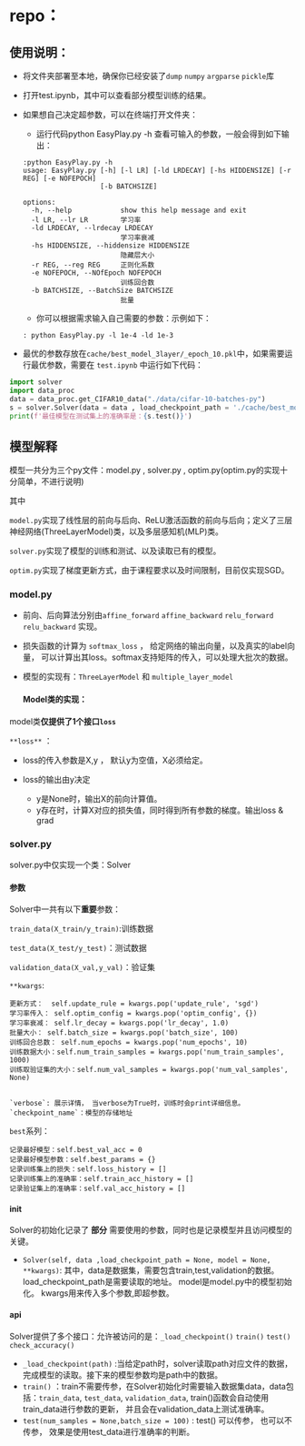# repo：

## 使用说明：

- 将文件夹部署至本地，确保你已经安装了`dump` `numpy` `argparse`  `pickle`库

- 打开test.ipynb，其中可以查看部分模型训练的结果。

- 如果想自己决定超参数，可以在终端打开文件夹：

	- 运行代码python EasyPlay.py -h 查看可输入的参数，一般会得到如下输出：

	```shell
	:python EasyPlay.py -h
	usage: EasyPlay.py [-h] [-l LR] [-ld LRDECAY] [-hs HIDDENSIZE] [-r REG] [-e NOFEPOCH]
	                   [-b BATCHSIZE]
	
	options:
	  -h, --help            show this help message and exit
	  -l LR, --lr LR        学习率
	  -ld LRDECAY, --lrdecay LRDECAY
	                        学习率衰减
	  -hs HIDDENSIZE, --hiddensize HIDDENSIZE
	                        隐藏层大小
	  -r REG, --reg REG     正则化系数
	  -e NOFEPOCH, --NOfEpoch NOFEPOCH
	                        训练回合数
	  -b BATCHSIZE, --BatchSize BATCHSIZE
	                        批量
	```

	- 你可以根据需求输入自己需要的参数：示例如下：

	```shell
	: python EasyPlay.py -l 1e-4 -ld 1e-3 
	```

- 最优的参数存放在`cache/best_model_3layer/_epoch_10.pkl`中，如果需要运行最优参数，需要在 `test.ipynb` 中运行如下代码：

```python
import solver
import data_proc
data = data_proc.get_CIFAR10_data("./data/cifar-10-batches-py")
s = solver.Solver(data = data , load_checkpoint_path = './cache/best_model_3layer/_epoch_10.pkl')
print(f'最佳模型在测试集上的准确率是：{s.test()}')
```



## 模型解释

模型一共分为三个py文件：model.py , solver.py , optim.py(optim.py的实现十分简单，不进行说明) 

其中

`model.py`实现了线性层的前向与后向、ReLU激活函数的前向与后向；定义了三层神经网络(ThreeLayerModel)类，以及多层感知机(MLP)类。

`solver.py`实现了模型的训练和测试、以及读取已有的模型。

`optim.py`实现了梯度更新方式，由于课程要求以及时间限制，目前仅实现SGD。

### model.py

- 前向、后向算法分别由`affine_forward` `affine_backward` `relu_forward` `relu_backward` 实现。

- 损失函数的计算为 `softmax_loss` ， 给定网络的输出向量，以及真实的label向量， 可以计算出其loss。softmax支持矩阵的传入，可以处理大批次的数据。

- 模型的实现有：`ThreeLayerModel` 和 `multiple_layer_model` 

	

	#### **Model类的实现：**

model类**仅提供了1个接口`loss`**

`**loss**`		：

- loss的传入参数是X,y ， 默认y为空值，X必须给定。 

- loss的输出由y决定

	- y是None时，输出X的前向计算值。
	- y存在时，计算X对应的损失值，同时得到所有参数的梯度。输出loss & grad

	

### solver.py

solver.py中仅实现一个类：Solver

#### 参数

Solver中一共有以下**重要**参数：

`train_data(X_train/y_train)`:训练数据

`test_data(X_test/y_test)`：测试数据

`validation_data(X_val,y_val)`：验证集

`**kwargs`:

```
更新方式：  self.update_rule = kwargs.pop('update_rule', 'sgd')
学习率传入： self.optim_config = kwargs.pop('optim_config', {})
学习率衰减： self.lr_decay = kwargs.pop('lr_decay', 1.0)
批量大小： self.batch_size = kwargs.pop('batch_size', 100)
训练回合总数： self.num_epochs = kwargs.pop('num_epochs', 10)
训练数据大小：self.num_train_samples = kwargs.pop('num_train_samples', 1000)
训练取验证集的大小：self.num_val_samples = kwargs.pop('num_val_samples', None)


`verbose`: 展示详情， 当verbose为True时，训练时会print详细信息。
`checkpoint_name`：模型的存储地址
```

`best`系列：

```
记录最好模型：self.best_val_acc = 0 
记录最好模型参数：self.best_params = {}
记录训练集上的损失：self.loss_history = []
记录训练集上的准确率：self.train_acc_history = []
记录验证集上的准确率：self.val_acc_history = []
```

#### __init__

Solver的初始化记录了 **部分** 需要使用的参数，同时也是记录模型并且访问模型的关键。

- `Solver(self, data ,load_checkpoint_path = None, model = None,  **kwargs)`:
	其中，data是数据集，需要包含train,test,validation的数据。
	load_checkpoint_path是需要读取的地址。
	model是model.py中的模型初始化。
	kwargs用来传入多个参数,即超参数。

#### api

Solver提供了多个接口：允许被访问的是：`_load_checkpoint()` `train()` `test()` `check_accuracy()`

- `_load_checkpoint(path)` :当给定path时，solver读取path对应文件的数据，完成模型的读取。接下来的模型参数均是path中的数据。
- `train()` ：train不需要传参，在Solver初始化时需要输入数据集data，data包括：`train_data`, `test_data`,  `validation_data`, train()函数会自动使用train_data进行参数的更新， 并且会在validation_data上测试准确率。
- `test(num_samples = None,batch_size = 100)` : test() 可以传参， 也可以不传参， 效果是使用test_data进行准确率的判断。

#### 